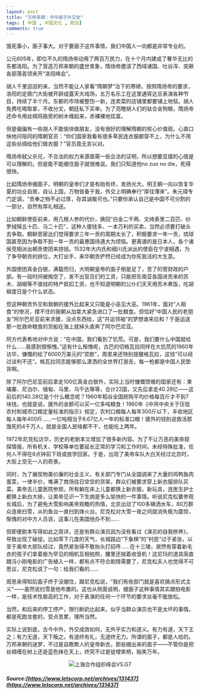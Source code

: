 ```yaml
---
layout: post
title: "万邦来朝：中华面子外交史"
tags: [ 中国 , 中国文化 , 政治]
comments: true
---
```

饿死事小，面子事大。对于要面子这件事情，我们中国人一向都是非常专业的。

公元605年，即位不久的隋炀帝动用了两百万民力，在十个月内建成了奢华无比的东都洛阳。为了营造万邦来朝的盛世景象，隋炀帝邀请了西域诸国、吐谷浑、突厥各部落首领来开“洛阳峰会”。

胡人千里迢迢的来，当然不能让人家看“隋朝梦”治下的寒碜。按照隋炀帝的要求，洛阳的定鼎门大街被开辟成露天大戏场，五万名乐工在这里通宵达旦表演各种节目，持续了半个月。东都的市场被整饬一新，连卖菜的店铺里都要铺上地毯。胡人免费吃喝取拿，不收分文，朝廷私下买单。为了亮瞎胡人们的钛合金狗眼，隋炀帝还命令用丝绸将路旁的树木缠起来，赤裸裸地炫富。

但是偏偏有一些胡人不能愉快做朋友，没有很好的理解隋朝的核心价值观，心直口快地问陪同的隋朝官员：“你们国家我看有很多草民连衣服都穿不上，为什么不用这些丝绸给他们做衣服？”官员竟无言以对。

隋炀帝弑父杀兄，不合法的权力来源亟需一些合法的证明，所以想要显摆的心情是可以理解的。但是能不能绷住面子就很难说。我们只知道他no zuo no die，死得很快。

比起隋炀帝绷面子，明朝的皇帝们才是有始有终，发扬光大。明王朝一向以恢复华夏的功业自居，自认上国，万物皆备于我，外交上明确奉行“厚往薄来”。朱元璋专门定调，“贡奉之物不必过厚，存其诚敬可也。”只要你承认自己是中国不可分割的一部分，自然有厚礼相送。

比如朝鲜使臣前来，用几根人参的代价，换回“白金二千两、文绮表里二百匹、纱罗绒锦五十匹、马二十匹”，这种人傻钱多、一本万利的买卖，当然必须要打破头去争取。朝鲜思密达们觉得要求三年一贡的周期太长了，积极要求一年一贡，琉球国甚至因为争取不到一年一贡的最惠国待遇大为烦恼。更离谱的是日本人，各个诸侯竞相派出朝贡使团来捞钱。1532年大内氏和细川氏派出的使臣在宁波相遇，为了争夺朝贡的排位，大打出手，来华朝贡俨然已经成为你死我活的大生意。

外国使团真金白银，满载而归，大明朝皇帝的面子倒是足了，苦了的管财政的户部。有一段时间被掏空了，发不出官员们的工资，只能把东南亚各国进贡来的苏木、胡椒等不值钱的特产抵扣工资，也不知道明朝的公仆们天天用苏木煮饭，吃胡椒度日是个什么状态。

但这种朝贡外交和我朝的援外比起来又只能是小巫见大巫。1961年，面对“人相食”的惨况，撑不住的我朝从加拿大紧急进口了一批粮食。但恰好“中国人民的老朋友”阿尔巴尼亚前来求援，没点东西给，这“共运领袖”的梦想谁来应和？于是运送那一批救命粮食的货船在海上就掉头直奔了阿尔巴尼亚。

阿方代表希地对中方说：“在中国，我们看到了饥荒。可是，我们要什么中国就给什么……我感到很惭愧。”这有什么惭愧呢，古巴的切格瓦拉同样在大饥荒的1960年访华，慷慨的给了6000万美元的“贷款”，周恩来还特别提醒格瓦拉，这钱“可以经过谈判不还”。格瓦拉同志能够那么潇洒的全世界打游击，每一枪都是中国人民垫背啊。

除了阿尔巴尼亚前后拿走100亿真金白银外，实际上当时慷慨馈赠的国家还有：柬埔寨、尼泊尔、缅甸、马里、乌干达等等，合计22国，又先后拿走40.28亿——这前后的140.28亿是个什么概念呢？1960年稻谷全国统购平均价格每百斤才不到7块钱。也就是说，援外的金额可以买一亿多吨粮食！1960年《中共中央关于压低农村和城市口粮定量标准的指示》规定，农村口粮每人每年300斤以下，丰收地区每人每年400斤……一亿吨相当于6.67亿人一年的标准口粮！援外的钱别说救活那饿死的4千万人，就是全国人民啥都不干，也能吃上两年。

1972年尼克松访华，历史的老剧本又增加了很多新内容。为了不让万恶的美帝窥探情报，所有机关、学校等单位要延长正常的学习和工作时间，未经特殊批准，任何人不得在8点钟前下班或放学回家。于是，出现了美帝车队大白天经过北京时，大街上空无一人的奇景。

同时，为了展现物美价廉的社会主义，有关部门专门从全国调来了大量的鸡鸭鱼肉蛋菜，一律半价，堆满了商场往日空空的货架，群众们被要求穿上新衣服排队买菜。美帝去儿童医院参观，所有躺在床上儿童都换上新衣服，新玩具，连医生护士都换上新白大褂，让美帝见识一下生病是多么愉快的一件事情。听说尼克松要参观长城后，为了避免大雪影响美帝观瞻的热情，北京出动了100多辆洒水车，80万群众连夜扫雪，从钓鱼台一直扫到烽火台。尼克松对大雪一夜之间就消失极为震惊，惭愧的对中方人员说，这事儿在美国他办不到……

但即便剧本写得如此之周详，还是有群众演员因为没有看过《演员的自我修养》，导致出现了破绽。比如零下几度的天气，长城路边“下象棋”的“村民”过于紧张，以至于美帝大部队经过，竟然紧张得不敢抬头打招呼……在十三陵，居然有穿着新毛衣的孩子们拿着极为罕见的相机互相拍照，腰里还揣着收音机！这尼玛的道具简直跟冯小刚电影的广告植入一样，都有点不符合剧情需要了，尼克松夫人也觉得不可思议，尼克松说了一句：给我们看的……

周恩来得知后面子终于没绷住，跟尼克松说，“我们有些部门就是喜欢搞点形式主义”——虽然说扫雪是他布置的。这也从侧面说明，绷面子这种事情其实跟拍电影一样，是技术性极高的工作，对于表演的任何一个环节的要求丝毫不能放松。

当然，和后来的停工停产，限行断奶比起来，似乎当群众演员也不是太坏的事情。都是死跑龙套的，受点苦累，理所当然。

实际上说到底，古今中外，外交成效如何，无外乎实力和道义。有力有道，天下王之；有力无道，天下叛之。有道终有礼，无道终无力。所谓的面子，都是人给的。万邦来朝的迷梦，不过是自欺欺人的皇帝新衣。那些绷出来的面子——不管你是把丝绸缠在树上还是蓝色抹在天上，终究不过是徒增笑柄，贻笑万年。

<div style="text-align: center;">
<img alt="上海合作组织峰会VS.G7" src="https://i.loli.net/2018/06/15/5b233817e155e.jpg" style="margin: 0 auto;" />
</div>

##### Source:[https://www.letscorp.net/archives/131437](https://www.letscorp.net/archives/131437)